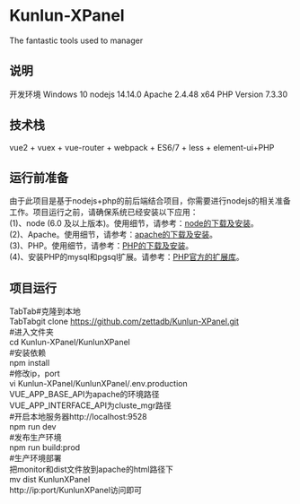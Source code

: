 # Kunlun-XPanel
The fantastic tools used to manager 
## 说明
开发环境 Windows 10 nodejs 14.14.0 Apache 2.4.48 x64 PHP Version 7.3.30

## 技术栈
vue2 + vuex + vue-router + webpack + ES6/7 + less + element-ui+PHP

## 运行前准备
由于此项目是基于nodejs+php的前后端结合项目，你需要进行nodejs的相关准备工作。项目运行之前，请确保系统已经安装以下应用：<br>
(1)、node (6.0 及以上版本)。使用细节，请参考：[node的下载及安装](https://nodejs.org/en/download/)。<br>
(2)、Apache。使用细节，请参考：[apache的下载及安装](https://httpd.apache.org/download)。<br>
(3)、PHP。使用细节，请参考：[PHP的下载及安装](https://www.php.net/downloads.php)。<br>
(4)、安装PHP的mysql和pgsql扩展。请参考：[PHP官方的扩展库](http://pecl.php.net/)。<br>

## 项目运行<br>
TabTab#克隆到本地<br>
TabTabgit clone https://github.com/zettadb/Kunlun-XPanel.git<br>
#进入文件夹<br>
cd Kunlun-XPanel/KunlunXPanel<br>
#安装依赖<br>
npm install <br>
#修改ip，port<br>
vi Kunlun-XPanel/KunlunXPanel/.env.production<br>
VUE_APP_BASE_API为apache的环境路径<br>
VUE_APP_INTERFACE_API为cluste_mgr路径<br>
#开启本地服务器http://localhost:9528<br>
npm run dev <br>
#发布生产环境<br>
npm run build:prod<br>
#生产环境部署<br>
把monitor和dist文件放到apache的html路径下<br>
mv dist KunlunXPanel<br>
http://ip:port/KunlunXPanel访问即可<br>
